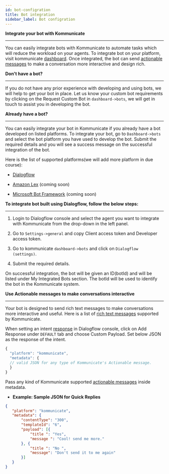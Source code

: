 ```yaml
---
id: bot-configration
title: Bot integration
sidebar_label: Bot configration
---
```


**Integrate your bot with Kommunicate**

* * *


You can easily integrate bots with Kommunicate to automate tasks which will reduce the workload on your agents. To integrate bot on your platform, visit kommunicate [dashboard](https://dashboard.kommunicate.io/bots/). Once integrated, the bot can send [actionable messages](https://docs.kommunicate.io/docs/actionable-messages.html) to make a conversation more interactive and design rich.

**Don't have a bot?**

* * *


If you do not have any prior experience with developing and using bots, we will help to get your bot in place. Let us know your custom bot requirements by clicking on the Request Custom Bot in `dashboard->bots`, we will get in touch to assist you in developing the bot.

**Already have a bot?**

* * *


You can easily integrate your bot in Kommunicate if you already have a bot developed on listed platforms. To integrate your bot, go to `Dashboard->bots` and select the bot platform you have used to develop the bot. Submit the required details and you will see a success message on the successful integration of the bot.

Here is the list of supported platforms(we will add more platform in due course):

* [Dialogflow](https://dialogflow.com/)

* [Amazon Lex](https://aws.amazon.com/lex/) (coming soon)

* [Microsoft Bot Framework](https://dev.botframework.com/) (coming soon)

**To integrate bot built using Dialogflow, follow the below steps:**

* * *


1. Login to Dialogflow console and select the agent you want to integrate with Kommunicate from the drop-down in the left panel.

2. Go to `Settings->general` and copy Client access token and Developer access token.

3. Go to kommunicate `dashboard->bots` and click on `Dialogflow (settings)`.

4. Submit the required details.

On successful integration, the bot will be given an ID(botId) and will be listed under My Integrated Bots section. The botId will be used to identify the bot in the Kommunicate system.


**Use Actionable messages to make conversations interactive**

* * *


Your bot is designed to send rich text messages to make conversations more interactive and useful. Here is a list of [rich text messages](https://docs.kommunicate.io/docs/actionable-messages.html) supported by Kommunicate.

When setting an intent [response](https://dialogflow.com/docs/intents#response) in Dialogflow console, click on Add Response under `DEFAULT` tab and choose Custom Payload. Set below JSON as the response of the intent.

``` javascript
{
  "platform": "kommunicate",
  "metadata": {
  // valid JSON for any type of Kommunicate's Actionable message.
  }
}
```

Pass any kind of Kommunicate supported [actionable messages](https://docs.kommunicate.io/docs/actionable-messages.html) inside metadata.

* **Example: Sample JSON for Quick Replies**
``` JSON
{
   "platform": "kommunicate",
   "metadata": {
       "contentType": "300",
       "templateId": "6",
       "payload": [{
           "title ": "Yes",
           "message ": "Cool! send me more."
       }, {
           "title ": "No ",
           "message": "Don't send it to me again"
       }]
   }
}
```
